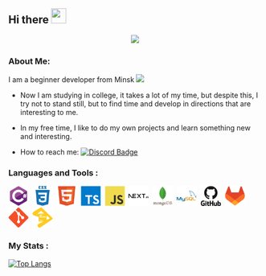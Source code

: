 <h2>Hi there <img src="https://d1j8pt39hxlh3d.cloudfront.net/uploads/clapping_hands_256_1.gif" width="30px" height="30px"></h2>

<div id="header" align="center">
  <img src="https://media.giphy.com/media/3ogwFGEHrVxusDbDjO/giphy.gif" width="300"/>
</div>
<p></p>

### About Me:
I am a beginner developer from Minsk <img src="https://media.giphy.com/media/WUlplcMpOCEmTGBtBW/giphy.gif" width="30">

-  Now I am studying in college, it takes a lot of my time, but despite this, I try not to stand still, but to find time and develop in directions that are interesting to me.

-  In my free time, I like to do my own projects and learn something new and interesting.

- How to reach me: [![Discord Badge](https://img.shields.io/badge/-vorgnomov-purple?style=flat&logo=Discord&logoColor=white)](https://discordapp.com/users/959910657669611520)

### Languages and Tools :
<div>
<img src="https://github.com/devicons/devicon/blob/master/icons/csharp/csharp-original.svg" title="C#"  alt="C#" width="40" height="40"/>&nbsp
  <img src="https://github.com/devicons/devicon/blob/master/icons/css3/css3-plain-wordmark.svg"  title="CSS3" alt="CSS" width="40" height="40"/>&nbsp;
  <img src="https://github.com/devicons/devicon/blob/master/icons/html5/html5-original.svg" title="HTML5" alt="HTML" width="40" height="40"/>&nbsp;
  <img src="https://github.com/devicons/devicon/blob/master/icons/typescript/typescript-original.svg" title="TypeScript" alt="TypeScript" width="40" height="40"/>&nbsp;
    <img src="https://github.com/devicons/devicon/blob/master/icons/javascript/javascript-original.svg" title="JavaScript" alt="JavaScript" width="40" height="40"/>&nbsp;
      <img src="https://github.com/devicons/devicon/blob/master/icons/nextjs/nextjs-original-wordmark.svg" title="NextJs" alt="NextJs" width="40" height="40"/>&nbsp;
    <img src="https://github.com/devicons/devicon/blob/master/icons/mongodb/mongodb-original-wordmark.svg" title="mongodb"  alt="mongodb" width="40" height="40"/>&nbsp
  <img src="https://github.com/devicons/devicon/blob/master/icons/mysql/mysql-original-wordmark.svg" title="MySQL"  alt="MySQL" width="40" height="40"/>&nbsp
<img src="https://github.com/devicons/devicon/blob/master/icons/github/github-original-wordmark.svg" title="gihub"  alt="github" width="40" height="40"/>&nbsp
  <img src="https://github.com/devicons/devicon/blob/master/icons/gitlab/gitlab-original.svg" title="gilab"  alt="gitlab" width="40" height="40"/>&nbsp
<img src="https://github.com/devicons/devicon/blob/master/icons/git/git-original.svg" title="Git"  alt="Git" width="40" height="40"/>&nbsp
<img src="https://github.com/devicons/devicon/blob/master/icons/jetbrains/jetbrains-plain.svg" title="Jetbrains"  alt="Jetbrains" width="40" height="40"/>&nbsp
</div>

### My Stats :


[![Top Langs](https://github-readme-stats.vercel.app/api/top-langs/?username=vorgnomov&layout=compact&theme=vision-friendly-dark)](https://github.com/anuraghazra/github-readme-stats)
<!--
**vorgnomov/vorgnomov** is a ✨ _special_ ✨ repository because its `README.md` (this file) appears on your GitHub profile.

Here are some ideas to get you started:

- 🔭 I’m currently working on ...
- 🌱 I’m currently learning ...
- 👯 I’m looking to collaborate on ...
- 🤔 I’m looking for help with ...
- 💬 Ask me about ...
- 📫 How to reach me: ...
- 😄 Pronouns: ...
- ⚡ Fun fact: ...
-->

